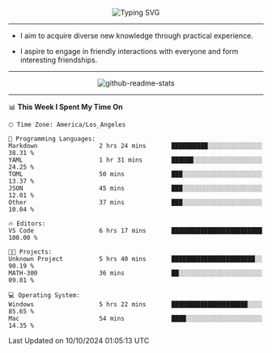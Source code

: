 <p align="center">
  <img src="https://readme-typing-svg.demolab.com?font=Fira+Code&weight=500&size=32&duration=2500&pause=1600&center=true&vCenter=true&random=false&width=1024&height=64&lines=Hi+there+%F0%9F%91%8B;I'm+delighted+you+could+make+it+here+%F0%9F%8E%89;I'm+Harry%2C+a+college+student+still+finding+my+way" alt="Typing SVG" />
</p>


---


- I aim to acquire diverse new knowledge through practical experience.

- I aspire to engage in friendly interactions with everyone and form interesting friendships.


---


<p align="center">
  <img src="https://github-readme-stats.vercel.app/api?username=Harry-Jing&show_icons=true" alt="github-readme-stats"/>
</p>


---

<!--START_SECTION:waka-->
📊 **This Week I Spent My Time On** 

```text
🕑︎ Time Zone: America/Los_Angeles

💬 Programming Languages: 
Markdown                 2 hrs 24 mins       ██████████░░░░░░░░░░░░░░░   38.31 % 
YAML                     1 hr 31 mins        ██████░░░░░░░░░░░░░░░░░░░   24.25 % 
TOML                     50 mins             ███░░░░░░░░░░░░░░░░░░░░░░   13.37 % 
JSON                     45 mins             ███░░░░░░░░░░░░░░░░░░░░░░   12.01 % 
Other                    37 mins             ███░░░░░░░░░░░░░░░░░░░░░░   10.04 % 

🔥 Editors: 
VS Code                  6 hrs 17 mins       █████████████████████████   100.00 % 

🐱‍💻 Projects: 
Unknown Project          5 hrs 40 mins       ███████████████████████░░   90.19 % 
MATH-300                 36 mins             ██░░░░░░░░░░░░░░░░░░░░░░░   09.81 % 

💻 Operating System: 
Windows                  5 hrs 22 mins       █████████████████████░░░░   85.65 % 
Mac                      54 mins             ████░░░░░░░░░░░░░░░░░░░░░   14.35 % 
```


 Last Updated on 10/10/2024 01:05:13 UTC
<!--END_SECTION:waka-->
